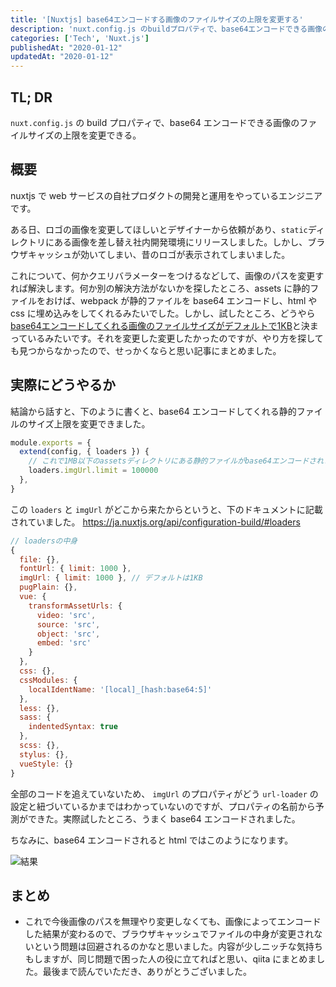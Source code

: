 ```yaml
---
title: '[Nuxtjs] base64エンコードする画像のファイルサイズの上限を変更する'
description: 'nuxt.config.js のbuildプロパティで、base64エンコードできる画像のファイルサイズの上限を変更できる。'
categories: ['Tech', 'Nuxt.js']
publishedAt: "2020-01-12"
updatedAt: "2020-01-12"
---
```


## TL; DR

`nuxt.config.js` の build プロパティで、base64 エンコードできる画像のファイルサイズの上限を変更できる。

## 概要

nuxtjs で web サービスの自社プロダクトの開発と運用をやっているエンジニアです。

ある日、ロゴの画像を変更してほしいとデザイナーから依頼があり、`static`ディレクトリにある画像を差し替え社内開発環境にリリースしました。しかし、ブラウザキャッシュが効いてしまい、昔のロゴが表示されてしまいました。

これについて、何かクエリバラメーターをつけるなどして、画像のパスを変更すれば解決します。何か別の解決方法がないかを探したところ、assets に静的ファイルをおけば、webpack が静的ファイルを base64 エンコードし、html や css に埋め込みをしてくれるみたいでした。しかし、試したところ、どうやら[base64エンコードしてくれる画像のファイルサイズがデフォルトで1KB](https://ja.nuxtjs.org/guide/assets/#webpack)と決まっているみたいです。それを変更した変更したかったのですが、やり方を探しても見つからなかったので、せっかくならと思い記事にまとめました。

## 実際にどうやるか

結論から話すと、下のように書くと、base64 エンコードしてくれる静的ファイルのサイズ上限を変更できました。

```js [nuxt.config.js]
module.exports = {
  extend(config, { loaders }) {
    // これで1MB以下のassetsディレクトリにある静的ファイルがbase64エンコードされます。
    loaders.imgUrl.limit = 100000
  },
}
```

この `loaders` と `imgUrl` がどこから来たからというと、下のドキュメントに記載されていました。
<https://ja.nuxtjs.org/api/configuration-build/#loaders>

```js [loaders.js]
// loadersの中身
{
  file: {},
  fontUrl: { limit: 1000 },
  imgUrl: { limit: 1000 }, // デフォルトは1KB
  pugPlain: {},
  vue: {
    transformAssetUrls: {
      video: 'src',
      source: 'src',
      object: 'src',
      embed: 'src'
    }
  },
  css: {},
  cssModules: {
    localIdentName: '[local]_[hash:base64:5]'
  },
  less: {},
  sass: {
    indentedSyntax: true
  },
  scss: {},
  stylus: {},
  vueStyle: {}
}
```

全部のコードを追えていないため、 `imgUrl` のプロパティがどう `url-loader` の設定と紐づいているかまではわかっていないのですが、プロパティの名前から予測ができた。実際試したところ、うまく base64 エンコードされました。

ちなみに、base64 エンコードされると html ではこのようになります。

![結果](/content/increase-filesize-encoded-in-base64/result.png)

## まとめ

  - これで今後画像のパスを無理やり変更しなくても、画像によってエンコードした結果が変わるので、ブラウザキャッシュでファイルの中身が変更されないという問題は回避されるのかなと思いました。内容が少しニッチな気持ちもしますが、同じ問題で困った人の役に立てればと思い、qiita にまとめました。最後まで読んでいただき、ありがとうございました。
